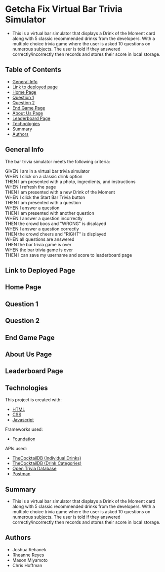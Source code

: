 # Getcha Fix Virtual Bar Trivia Simulator

- This is a virtual bar simulator that displays a Drink of the Moment card along with 5 classic recommended drinks from the developers. With a multiple choice trivia game where the user is asked 10 questions on numerous subjects. The user is told if they answered correctly/incorrectly then records and stores their score in local storage. 

## Table of Contents

- [General Info](#general-info)
- [Link to deployed page](#general-info)
- [Home Page](#home-page)
- [Question 1](#question-1)
- [Question 2](#question-2)
- [End Game Page](#end-game-page)
- [About Us Page](#about-us-page)
- [Leaderboard Page](#leaderboard-page)
- [Technologies](#technologies)
- [Summary](#summary)
- [Authors](#authors)

## General Info

The bar trivia simulator meets the following criteria:

  GIVEN I am in a virtual bar trivia simulator <br />
  WHEN I click on a classic drink option <br />
  THEN I am presented with a photo, ingredients, and instructions <br />
  WHEN I refresh the page <br />
  THEN I am presented with a new Drink of the Moment <br />
  WHEN I click the Start Bar Trivia button <br />
  THEN I am presented with a question <br />
  WHEN I answer a question <br />
  THEN I am presented with another question <br />
  WHEN I answer a question incorrectly <br />
  THEN the crowd boos and "WRONG" is displayed <br />
  WHEN I answer a question correctly <br />
  THEN the crowd cheers and "RIGHT" is displayed <br />
  WHEN all questions are answered <br />
  THEN the bar trivia game is over <br />
  WHEN the bar trivia game is over <br />
  THEN I can save my username and score to leaderboard page <br />

## Link to Deployed Page

## Home Page

## Question 1

## Question 2

## End Game Page

## About Us Page

## Leaderboard Page

## Technologies

This project is created with:

- [HTML](https://html.com/)
- [CSS](https://www.w3.org/Style/CSS/Overview.en.html)
- [Javascript](https://javascript.com/)

Frameworks used:

- [Foundation](https://get.foundation/index.html)

APIs used:

- [TheCocktailDB (Individual Drinks)](https://www.thecocktaildb.com/api/json/v1/1/search.php?s=)
- [TheCocktailDB (Drink Categories)](https://www.thecocktaildb.com/api/json/v1/1/list.php?c=list)
- [Open Trivia Database](https://opentdb.com/api_config.php)
- [Postman](https://www.postman.com/)


## Summary

- This is a virtual bar simulator that displays a Drink of the Moment card along with 5 classic recommended drinks from the developers. With a multiple choice trivia game where the user is asked 10 questions on numerous subjects. The user is told if they answered correctly/incorrectly then records and stores their score in local storage. 

## Authors

- Joshua Rehanek
- Rheanne Reyes
- Mason Miyamoto
- Chris Hoffman
